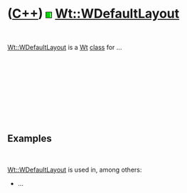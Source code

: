 



 

 

 

 

 

([C++](Cpp.md)) ![Wt](PicWt.png) [Wt::WDefaultLayout](CppWDefaultLayout.md)
=============================================================================

 

[Wt::WDefaultLayout](CppWDefaultLayout.md) is a [Wt](CppWt.md)
[class](CppClass.md) for ...

 

 

 

 

 

Examples
--------

 

[Wt::WDefaultLayout](CppWDefaultLayout.md) is used in, among others:

-   ...

 

 

 

 

 





 



